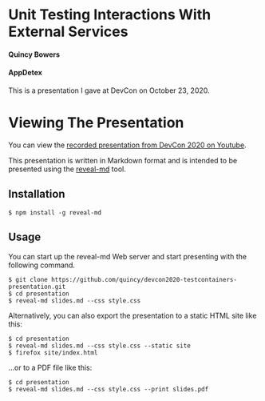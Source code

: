 # Unit Testing Interactions With External Services
#### Quincy Bowers
#### AppDetex

This is a presentation I gave at DevCon on October 23, 2020.

# Viewing The Presentation

You can view the [recorded presentation from DevCon 2020 on Youtube](https://www.youtube.com/watch?v=hSYm1nZKUWA).

This presentation is written in Markdown format and is intended to be presented using the [reveal-md](https://github.com/webpro/reveal-md) tool.

## Installation
    $ npm install -g reveal-md

## Usage

You can start up the reveal-md Web server and start presenting with the following command.

    $ git clone https://github.com/quincy/devcon2020-testcontainers-presentation.git
    $ cd presentation
    $ reveal-md slides.md --css style.css

Alternatively, you can also export the presentation to a static HTML site like this:

    $ cd presentation
    $ reveal-md slides.md --css style.css --static site
    $ firefox site/index.html

...or to a PDF file like this:

    $ cd presentation
    $ reveal-md slides.md --css style.css --print slides.pdf
